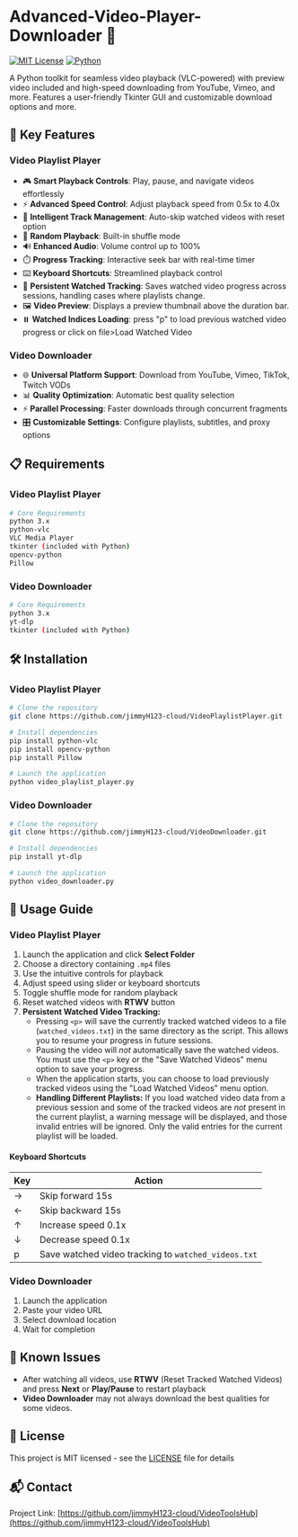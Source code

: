 # Advanced-Video-Player-Downloader 🎥

[![MIT License](https://img.shields.io/badge/License-MIT-green.svg)](https://choosealicense.com/licenses/mit/)
[![Python](https://img.shields.io/badge/python-3.x-blue.svg)](https://www.python.org/downloads/)

A Python toolkit for seamless video playback (VLC-powered) with preview video included and high-speed downloading from YouTube, Vimeo, and more. Features a user-friendly Tkinter GUI and customizable download options and more.

## 🚀 Key Features

### Video Playlist Player
- 🎮 **Smart Playback Controls**: Play, pause, and navigate videos effortlessly
- ⚡ **Advanced Speed Control**: Adjust playback speed from 0.5x to 4.0x
- 🔄 **Intelligent Track Management**: Auto-skip watched videos with reset option
- 🎲 **Random Playback**: Built-in shuffle mode
- 🔊 **Enhanced Audio**: Volume control up to 100%
- ⏱️ **Progress Tracking**: Interactive seek bar with real-time timer
- ⌨️ **Keyboard Shortcuts**: Streamlined playback control
- 💾 **Persistent Watched Tracking**: Saves watched video progress across sessions, handling cases where playlists change.
- 🖼️ **Video Preview**: Displays a preview thumbnail above the duration bar.
- ⏸️ **Watched Indices Loading**: press "p" to load previous watched video progress or click on file>Load Watched Video


### Video Downloader
- 🌐 **Universal Platform Support**: Download from YouTube, Vimeo, TikTok, Twitch VODs
- 📊 **Quality Optimization**: Automatic best quality selection
- ⚡ **Parallel Processing**: Faster downloads through concurrent fragments
- 🎛️ **Customizable Settings**: Configure playlists, subtitles, and proxy options

## 📋 Requirements

### Video Playlist Player
```bash
# Core Requirements
python 3.x
python-vlc
VLC Media Player
tkinter (included with Python)
opencv-python
Pillow
```

### Video Downloader
```bash
# Core Requirements
python 3.x
yt-dlp
tkinter (included with Python)
```

## 🛠️ Installation

### Video Playlist Player
```bash
# Clone the repository
git clone https://github.com/jimmyH123-cloud/VideoPlaylistPlayer.git

# Install dependencies
pip install python-vlc
pip install opencv-python
pip install Pillow

# Launch the application
python video_playlist_player.py
```

### Video Downloader
```bash
# Clone the repository
git clone https://github.com/jimmyH123-cloud/VideoDownloader.git

# Install dependencies
pip install yt-dlp

# Launch the application
python video_downloader.py
```

## 📖 Usage Guide

### Video Playlist Player
1. Launch the application and click **Select Folder**
2. Choose a directory containing `.mp4` files
3. Use the intuitive controls for playback
4. Adjust speed using slider or keyboard shortcuts
5. Toggle shuffle mode for random playback
6. Reset watched videos with **RTWV** button
7.  **Persistent Watched Video Tracking:**
    *   Pressing `<p>` will save the currently tracked watched videos to a file (`watched_videos.txt`) in the same directory as the script. This allows you to resume your progress in future sessions.
    *   Pausing the video will *not* automatically save the watched videos. You must use the `<p>` key or the "Save Watched Videos" menu option to save your progress.
    *   When the application starts, you can choose to load previously tracked videos using the "Load Watched Videos" menu option.
    *   **Handling Different Playlists:** If you load watched video data from a previous session and some of the tracked videos are *not* present in the current playlist, a warning message will be displayed, and those invalid entries will be ignored. Only the valid entries for the current playlist will be loaded.


#### Keyboard Shortcuts
| Key | Action |
|-----|--------|
| → | Skip forward 15s |
| ← | Skip backward 15s |
| ↑ | Increase speed 0.1x |
| ↓ | Decrease speed 0.1x |
| p   | Save watched video tracking to `watched_videos.txt` |

### Video Downloader
1. Launch the application
2. Paste your video URL
3. Select download location
4. Wait for completion

## 🐛 Known Issues
- After watching all videos, use **RTWV** (Reset Tracked Watched Videos) and press **Next** or **Play/Pause** to restart playback
- **Video Downloader** may not always download the best qualities for some videos.  

## 📄 License
This project is MIT licensed - see the [LICENSE](LICENSE) file for details

## 📬 Contact
Project Link: [https://github.com/jimmyH123-cloud/VideoToolsHub](https://github.com/jimmyH123-cloud/VideoToolsHub)
